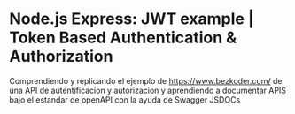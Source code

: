 # Node.js Express: JWT example | Token Based Authentication & Authorization
Comprendiendo y replicando el ejemplo de https://www.bezkoder.com/ de una API de autentificacion y autorizacion y aprendiendo a documentar APIS bajo el estandar de openAPI con la ayuda de Swagger JSDOCs
